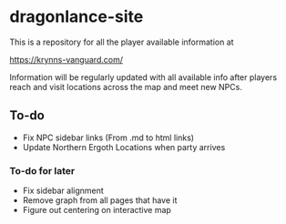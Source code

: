 # dragonlance-site

This is a repository for all the player available information at

https://krynns-vanguard.com/

Information will be regularly updated with all available info after players reach and visit locations across the map and meet new NPCs.

## To-do
- Fix NPC sidebar links (From .md to html links)
- Update Northern Ergoth Locations when party arrives

### To-do for later
- Fix sidebar alignment
- Remove graph from all pages that have it
- Figure out centering on interactive map
